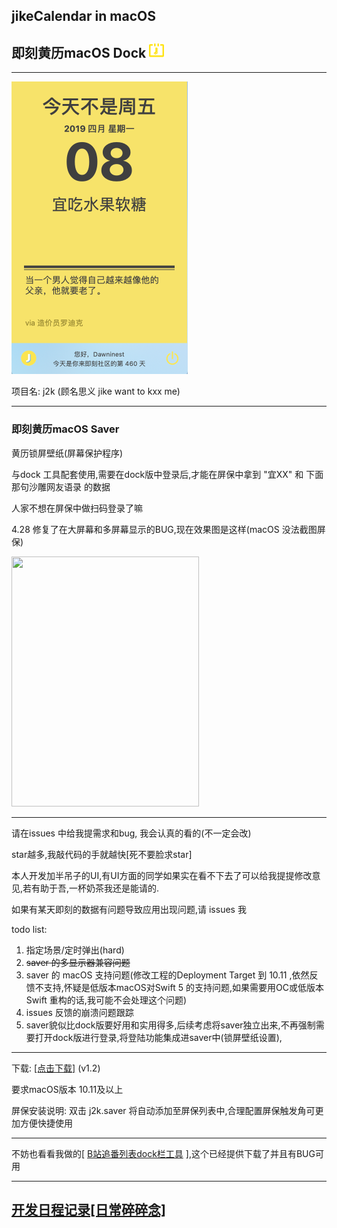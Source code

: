 ## jikeCalendar in macOS

## 即刻黄历macOS Dock <img src="./readSupport/j2k128.png" width=24 height=24/>

------



<img src="./readSupport/08.jpg" width=282 height=468/>

 项目名: j2k (顾名思义 jike want to kxx me)

------

### 即刻黄历macOS Saver

黄历锁屏壁纸(屏幕保护程序)

与dock 工具配套使用,需要在dock版中登录后,才能在屏保中拿到 "宜XX" 和 下面那句沙雕网友语录 的数据

人家不想在屏保中做扫码登录了嘛

4.28 修复了在大屏幕和多屏幕显示的BUG,现在效果图是这样(macOS 没法截图屏保)

<img src="./readSupport/saver.jpeg" width=300 height=400/>

------

请在issues 中给我提需求和bug, 我会认真的看的(不一定会改)

star越多,我敲代码的手就越快[死不要脸求star]

本人开发加半吊子的UI,有UI方面的同学如果实在看不下去了可以给我提提修改意见,若有助于吾,一杯奶茶我还是能请的.

如果有某天即刻的数据有问题导致应用出现问题,请 issues 我

todo list:

1. 指定场景/定时弹出(hard)
2. ~~saver 的多显示器兼容问题~~
3. saver 的 macOS 支持问题(修改工程的Deployment Target 到 10.11 ,依然反馈不支持,怀疑是低版本macOS对Swift 5 的支持问题,如果需要用OC或低版本Swift 重构的话,我可能不会处理这个问题)
4. issues 反馈的崩溃问题跟踪
5. saver貌似比dock版要好用和实用得多,后续考虑将saver独立出来,不再强制需要打开dock版进行登录,将登陆功能集成进saver中(锁屏壁纸设置),

------

下载:    [[点击下载]](https://github.com/Dawninest/jikeCalendar-macOS/releases/download/v1.2/J2K.zip) (v1.2)

要求macOS版本 10.11及以上

屏保安装说明:  双击 j2k.saver 将自动添加至屏保列表中,合理配置屏保触发角可更加方便快捷使用

------

不妨也看看我做的[ [B站追番列表dock栏工具](https://github.com/Dawninest/b2k-macos) ],这个已经提供下载了并且有BUG可用

------



## [开发日程记录[日常碎碎念]](./devHis.md)




















